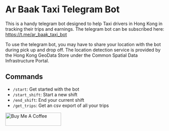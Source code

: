 # Ar Baak Taxi Telegram Bot

This is a handy telegram bot designed to help Taxi drivers in Hong Kong in tracking
their trips and earnings. The telegram bot can be subscribed here: <https://t.me/ar_baak_taxi_bot>

To use the telegram bot, you may have to share your location with the bot during
pick up and drop off. The location detection service is provided by the Hong Kong
GeoData Store under the Common Spatial Data Infrastructure Portal.

## Commands

- `/start`: Get started with the bot
- `/start_shift`: Start a new shift
- `/end_shift`: End your current shift
- `/get_trips`: Get an csv export of all your trips

<a href="https://www.buymeacoffee.com/louischan" target="_blank"><img src="https://cdn.buymeacoffee.com/buttons/default-orange.png" alt="Buy Me A Coffee" height="41" width="174"></a>
